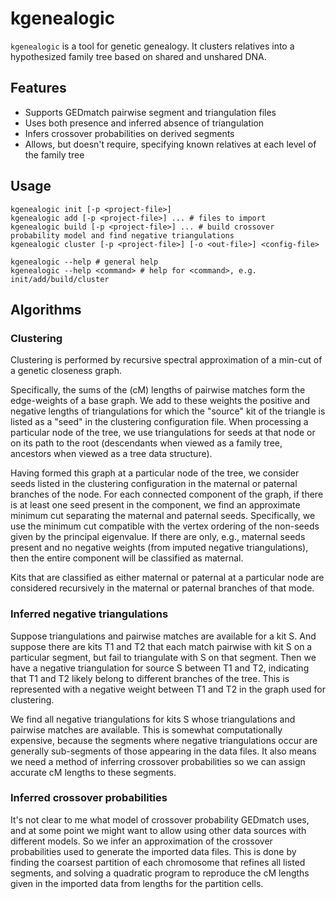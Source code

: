 # kgenealogic

`kgenealogic` is a tool for genetic genealogy. It clusters relatives into a hypothesized family
tree based on shared and unshared DNA.

## Features

- Supports GEDmatch pairwise segment and triangulation files
- Uses both presence and inferred absence of triangulation
- Infers crossover probabilities on derived segments
- Allows, but doesn't require, specifying known relatives at each level of the family tree

## Usage

```
kgenealogic init [-p <project-file>]
kgenealogic add [-p <project-file>] ... # files to import
kgenealogic build [-p <project-file>] ... # build crossover probability model and find negative triangulations
kgenealogic cluster [-p <project-file>] [-o <out-file>] <config-file>

kgenealogic --help # general help
kgenealogic --help <command> # help for <command>, e.g. init/add/build/cluster
```

## Algorithms

### Clustering

Clustering is performed by recursive spectral approximation of a min-cut of a genetic closeness
graph.

Specifically, the sums of the (cM) lengths of pairwise matches form the edge-weights of a base
graph. We add to these weights the positive and negative lengths of triangulations for which the
"source" kit of the triangle is listed as a "seed" in the clustering configuration file. When
processing a particular node of the tree, we use triangulations for seeds at that node or on its
path to the root (descendants when viewed as a family tree, ancestors when viewed as a tree data
structure).

Having formed this graph at a particular node of the tree, we consider seeds listed in the
clustering configuration in the maternal or paternal branches of the node. For each connected
component of the graph, if there is at least one seed present in the component, we find an
approximate minimum cut separating the maternal and paternal seeds. Specifically, we use the
minimum cut compatible with the vertex ordering of the non-seeds given by the principal eigenvalue.
If there are only, e.g., maternal seeds present and no negative weights (from imputed negative
triangulations), then the entire component will be classified as maternal.

Kits that are classified as either maternal or paternal at a particular node are considered
recursively in the maternal or paternal branches of that mode.

### Inferred negative triangulations

Suppose triangulations and pairwise matches are available for a kit S. And suppose there are kits
T1 and T2 that each match pairwise with kit S on a particular segment, but fail to triangulate with
S on that segment. Then we have a negative triangulation for source S between T1 and T2, indicating
that T1 and T2 likely belong to different branches of the tree. This is represented with a negative
weight between T1 and T2 in the graph used for clustering.

We find all negative triangulations for kits S whose triangulations and pairwise matches are
available. This is somewhat computationally expensive, because the segments where negative
triangulations occur are generally sub-segments of those appearing in the data files. It also means
we need a method of inferring crossover probabilities so we can assign accurate cM lengths to these
segments.

### Inferred crossover probabilities

It's not clear to me what model of crossover probability GEDmatch uses, and at some point we might
want to allow using other data sources with different models. So we infer an approximation of the
crossover probabilities used to generate the imported data files. This is done by finding the
coarsest partition of each chromosome that refines all listed segments, and solving a quadratic
program to reproduce the cM lengths given in the imported data from lengths for the partition
cells.
